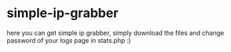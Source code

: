 # simple-ip-grabber
here you can get simple ip grabber, simply download the files and change password of your logs page in stats.php :)
